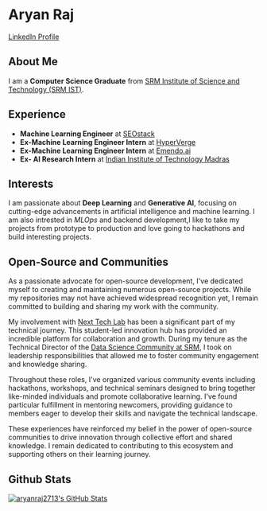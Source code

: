 # Aryan Raj  

[LinkedIn Profile](https://www.linkedin.com/in/aryanraj13/)  

## About Me  
I am a **Computer Science Graduate** from [SRM Institute of Science and Technology (SRM IST)](https://www.srmist.edu.in/).

## Experience  
- **Machine Learning Engineer** at [SEOstack](https://www.seo-stack.io)
- **Ex-Machine Learning Engineer Intern** at [HyperVerge](https://hyperverge.co/)
- **Ex-Machine Learning Engineer Intern** at [Emendo.ai](https://www.emendo.ai/)
- **Ex- AI Research Intern** at [Indian Institute of Technology Madras](https://www.iitm.ac.in/)

## Interests  
I am passionate about **Deep Learning** and **Generative AI**, focusing on cutting-edge advancements in artificial intelligence and machine learning.
I am also intrested in *MLOps* and backend development,I like to take my projects from prototype to production and love going to hackathons and build interesting projects.

## Open-Source and Communities
As a passionate advocate for open-source development, I've dedicated myself to creating and maintaining numerous open-source projects. While my repositories may not have achieved widespread recognition yet, I remain committed to building and sharing my work with the community.

My involvement with [Next Tech Lab](https://www.nexttechlab.in/) has been a significant part of my technical journey. This student-led innovation hub has provided an incredible platform for collaboration and growth. During my tenure as the Technical Director of the [Data Science Community at SRM](https://www.dscommunity.in/people), I took on leadership responsibilities that allowed me to foster community engagement and knowledge sharing.

Throughout these roles, I've organized various community events including hackathons, workshops, and technical seminars designed to bring together like-minded individuals and promote collaborative learning. I've found particular fulfillment in mentoring newcomers, providing guidance to members eager to develop their skills and navigate the technical landscape.

These experiences have reinforced my belief in the power of open-source communities to drive innovation through collective effort and shared knowledge. I remain dedicated to contributing to this ecosystem and supporting others on their learning journey.

## Github Stats
  <a href="https://awesome-github-stats.azurewebsites.net/index.html??cardType=github&theme=darcula&preferLogin=false">    <img  alt="aryanraj2713's GitHub Stats" src="https://awesome-github-stats.azurewebsites.net/user-stats/aryanraj2713?cardType=github&theme=darcula&preferLogin=false" />  </a>




